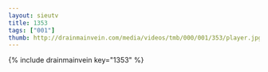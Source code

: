 ```yaml
--- 
layout: sieutv
title: 1353
tags: ["001"]
thumb: http://drainmainvein.com/media/videos/tmb/000/001/353/player.jpg
---
```

{% include drainmainvein key="1353" %} 
